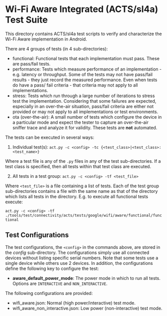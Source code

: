 # Wi-Fi Aware Integrated (ACTS/sl4a) Test Suite

This directory contains ACTS/sl4a test scripts to verify and characterize
the Wi-Fi Aware implementation in Android.

There are 4 groups of tests (in 4 sub-directories):

* functional: Functional tests that each implementation must pass. These
are pass/fail tests.
* performance: Tests which measure performance of an implementation - e.g.
latency or throughput. Some of the tests may not have pass/fail results -
they just record the measured performance. Even when tests do have a pass/
fail criteria - that criteria may not apply to all implementations.
* stress: Tests which run through a large number of iterations to stress
test the implementation. Considering that some failures are expected,
especially in an over-the-air situation, pass/fail criteria are either
not provided or may not apply to all implementations or test environments.
* ota (over-the-air): A small number of tests which configure the device
in a particular mode and expect the tester to capture an over-the-air
sniffer trace and analyze it for validity. These tests are **not** automated.

The tests can be executed in several ways:

1. Individual test(s): `act.py -c <config> -tc {<test_class>|<test_class>:<test_name>}`

Where a test file is any of the `.py` files in any of the test sub-directories.
If a test class is specified, then all tests within that test class are executed.

2. All tests in a test group: `act.py -c <config> -tf <test_file>`

Where `<test_file>` is a file containing a list of tests. Each of the test
group sub-directories contains a file with the same name as that of the
directory which lists all tests in the directory. E.g. to execute all functional
tests execute:

`act.py -c <config> -tf ./tools/test/connectivity/acts/tests/google/wifi/aware/functional/functional`

## Test Configurations
The test configurations, the `<config>` in the commands above, are stored in
the *config* sub-directory. The configurations simply use all connected
devices without listing specific serial numbers. Note that some tests use a
single device while others use 2 devices. In addition, the configurations
define the following key to configure the test:

* **aware_default_power_mode**: The power mode in which to run all tests. Options
are `INTERACTIVE` and `NON_INTERACTIVE`.

The following configurations are provided:
* wifi_aware.json: Normal (high power/interactive) test mode.
* wifi_aware_non_interactive.json: Low power (non-interactive) test mode.
